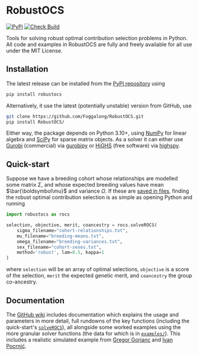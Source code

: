 # RobustOCS

[![PyPi](https://img.shields.io/pypi/v/robustocs.svg)](https://pypi.python.org/pypi/robustocs) [![Check Build](https://github.com/Foggalong/RobustOCS/actions/workflows/check-build.yml/badge.svg?branch=main)](https://github.com/Foggalong/RobustOCS/actions/workflows/check-build.yml)

Tools for solving robust optimal contribution selection problems in Python. All code and examples in RobustOCS are fully and freely available for all use under the MIT License.

## Installation

The latest release can be installed from the [PyPI repository](https://pypi.org/project/robustocs/) using

```bash
pip install robustocs
```

Alternatively, it use the latest (potentially unstable) version from GitHub, use

```bash
git clone https://github.com/Foggalong/RobustOCS.git
pip install RobustOCS/
```

Either way, the package depends on Python 3.10+, using [NumPy](https://pypi.org/project/numpy) for linear algebra and [SciPy](https://scipy.org) for sparse matrix objects. As a solver it can either use [Gurobi](https://www.gurobi.com) (commercial) via [gurobipy](https://pypi.org/project/gurobipy) or [HiGHS](https://highs.dev) (free software) via [highspy](https://pypi.org/project/highspy).

## Quick-start

Suppose we have a breeding cohort whose relationships are modelled some matrix $\Sigma$, and whose expected breeding values have mean $\bar{\boldsymbol\mu}$ and variance $\Omega$. If these are [saved in files](https://github.com/Foggalong/RobustOCS/wiki/File-Formats), finding the robust optimal contribution selection is as simple as opening Python and running

```python
import robustocs as rocs

selection, objective, merit, coancestry = rocs.solveROCS(
    sigma_filename="cohort-relationships.txt",
    mu_filename="breeding-means.txt",
    omega_filename="breeding-variances.txt",
    sex_filename="cohort-sexes.txt",
    method='robust', lam=0.5, kappa=1
)
```

where `selection` will be an array of optimal selections, `objective` is a score of the selection, `merit` the expected genetic merit, and `coancestry` the group co-ancestry.

## Documentation

The [GitHub wiki] includes documentation which explains the usage and parameters in more detail, full rundowns of the key functions (including the quick-start's [`solveROCS`]), all alongside some worked examples using the more granular solver functions (the data for which is in [`examples/`](examples/)). This includes a realistic simulated example from [Gregor Gorjanc] and [Ivan Pocrnić].

[`solveROCS`]: https://github.com/Foggalong/RobustOCS/wiki/solveROCS
[GitHub wiki]: https://github.com/Foggalong/RobustOCS/wiki
[Gregor Gorjanc]: https://www.ed.ac.uk/profile/gregor-gorjanc
[Ivan Pocrnić]: https://www.ed.ac.uk/profile/ivan-pocrnic
